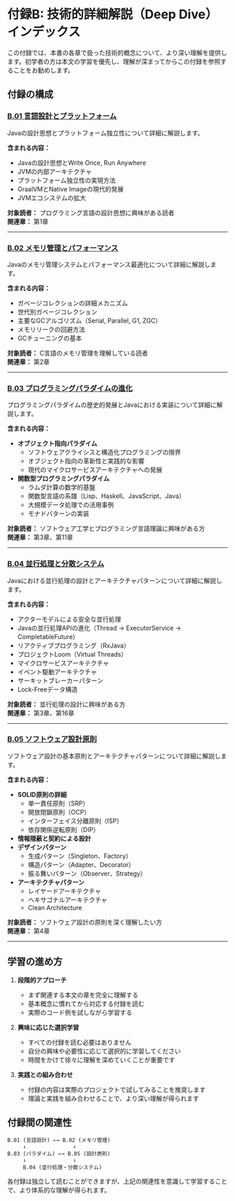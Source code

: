 # 付録B: 技術的詳細解説（Deep Dive）インデックス

この付録では、本書の各章で扱った技術的概念について、より深い理解を提供します。初学者の方は本文の学習を優先し、理解が深まってからこの付録を参照することをお勧めします。

## 付録の構成

### [B.01 言語設計とプラットフォーム](appendix-b01-language-design.md)
Javaの設計思想とプラットフォーム独立性について詳細に解説します。

**含まれる内容：**
- Javaの設計思想とWrite Once, Run Anywhere
- JVMの内部アーキテクチャ
- プラットフォーム独立性の実現方法
- GraalVMとNative Imageの現代的発展
- JVMエコシステムの拡大

**対象読者：** プログラミング言語の設計思想に興味がある読者  
**関連章：** 第1章

---

### [B.02 メモリ管理とパフォーマンス](appendix-b02-memory-performance.md)
Javaのメモリ管理システムとパフォーマンス最適化について詳細に解説します。

**含まれる内容：**
- ガベージコレクションの詳細メカニズム
- 世代別ガベージコレクション
- 主要なGCアルゴリズム（Serial, Parallel, G1, ZGC）
- メモリリークの回避方法
- GCチューニングの基本

**対象読者：** C言語のメモリ管理を理解している読者  
**関連章：** 第2章

---

### [B.03 プログラミングパラダイムの進化](appendix-b03-programming-paradigms.md)
プログラミングパラダイムの歴史的発展とJavaにおける実装について詳細に解説します。

**含まれる内容：**
- **オブジェクト指向パラダイム**
  - ソフトウェアクライシスと構造化プログラミングの限界
  - オブジェクト指向の革新性と実践的な影響
  - 現代のマイクロサービスアーキテクチャへの発展
- **関数型プログラミングパラダイム**
  - ラムダ計算の数学的基盤
  - 関数型言語の系譜（Lisp、Haskell、JavaScript、Java）
  - 大規模データ処理での活用事例
  - モナドパターンの実装

**対象読者：** ソフトウェア工学とプログラミング言語理論に興味がある方  
**関連章：** 第3章、第11章

---

### [B.04 並行処理と分散システム](appendix-b04-concurrent-distributed.md)
Javaにおける並行処理の設計とアーキテクチャパターンについて詳細に解説します。

**含まれる内容：**
- アクターモデルによる安全な並行処理
- Javaの並行処理APIの進化（Thread → ExecutorService → CompletableFuture）
- リアクティブプログラミング（RxJava）
- プロジェクトLoom（Virtual Threads）
- マイクロサービスアーキテクチャ
- イベント駆動アーキテクチャ
- サーキットブレーカーパターン
- Lock-Freeデータ構造

**対象読者：** 並行処理の設計に興味がある方  
**関連章：** 第3章、第16章

---

### [B.05 ソフトウェア設計原則](appendix-b05-software-design.md)
ソフトウェア設計の基本原則とアーキテクチャパターンについて詳細に解説します。

**含まれる内容：**
- **SOLID原則の詳細**
  - 単一責任原則（SRP）
  - 開放閉鎖原則（OCP）
  - インターフェイス分離原則（ISP）
  - 依存関係逆転原則（DIP）
- **情報隠蔽と契約による設計**
- **デザインパターン**
  - 生成パターン（Singleton、Factory）
  - 構造パターン（Adapter、Decorator）
  - 振る舞いパターン（Observer、Strategy）
- **アーキテクチャパターン**
  - レイヤードアーキテクチャ
  - ヘキサゴナルアーキテクチャ
  - Clean Architecture

**対象読者：** ソフトウェア設計の原則を深く理解したい方  
**関連章：** 第4章

---

## 学習の進め方

1. **段階的アプローチ**
   - まず関連する本文の章を完全に理解する
   - 基本概念に慣れてから対応する付録を読む
   - 実際のコード例を試しながら学習する

2. **興味に応じた選択学習**
   - すべての付録を読む必要はありません
   - 自分の興味や必要性に応じて選択的に学習してください
   - 時間をかけて徐々に理解を深めていくことが重要です

3. **実践との組み合わせ**
   - 付録の内容は実際のプロジェクトで試してみることを推奨します
   - 理論と実践を組み合わせることで、より深い理解が得られます

## 付録間の関連性

```
B.01 (言語設計) ←→ B.02 (メモリ管理)
     ↓               ↓
B.03 (パラダイム) ←→ B.05 (設計原則)
     ↓               ↓
     B.04 (並行処理・分散システム)
```

各付録は独立して読むことができますが、上記の関連性を意識して学習することで、より体系的な理解が得られます。